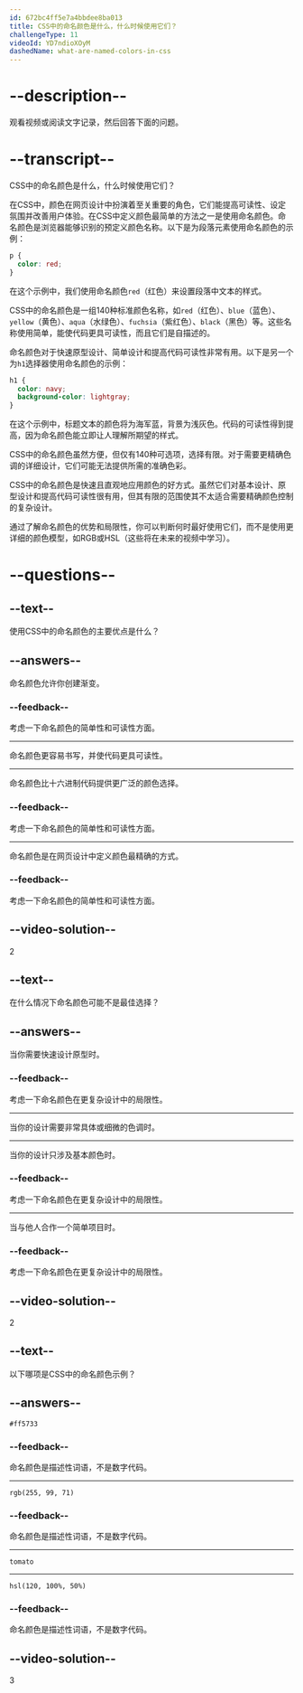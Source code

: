 ```yaml
---
id: 672bc4ff5e7a4bbdee8ba013
title: CSS中的命名颜色是什么，什么时候使用它们？
challengeType: 11
videoId: YD7ndioXOyM
dashedName: what-are-named-colors-in-css
---
```


# --description--

观看视频或阅读文字记录，然后回答下面的问题。

# --transcript--

CSS中的命名颜色是什么，什么时候使用它们？

在CSS中，颜色在网页设计中扮演着至关重要的角色，它们能提高可读性、设定氛围并改善用户体验。在CSS中定义颜色最简单的方法之一是使用命名颜色。命名颜色是浏览器能够识别的预定义颜色名称。以下是为段落元素使用命名颜色的示例：

```css
p {
  color: red;
}
```

在这个示例中，我们使用命名颜色`red`（红色）来设置段落中文本的样式。

CSS中的命名颜色是一组140种标准颜色名称，如`red`（红色）、`blue`（蓝色）、`yellow`（黄色）、`aqua`（水绿色）、`fuchsia`（紫红色）、`black`（黑色）等。这些名称使用简单，能使代码更具可读性，而且它们是自描述的。

命名颜色对于快速原型设计、简单设计和提高代码可读性非常有用。以下是另一个为`h1`选择器使用命名颜色的示例：

```css
h1 {
  color: navy;
  background-color: lightgray;
}
```

在这个示例中，标题文本的颜色将为海军蓝，背景为浅灰色。代码的可读性得到提高，因为命名颜色能立即让人理解所期望的样式。

CSS中的命名颜色虽然方便，但仅有140种可选项，选择有限。对于需要更精确色调的详细设计，它们可能无法提供所需的准确色彩。

CSS中的命名颜色是快速且直观地应用颜色的好方式。虽然它们对基本设计、原型设计和提高代码可读性很有用，但其有限的范围使其不太适合需要精确颜色控制的复杂设计。

通过了解命名颜色的优势和局限性，你可以判断何时最好使用它们，而不是使用更详细的颜色模型，如RGB或HSL（这些将在未来的视频中学习）。

# --questions--

## --text--

使用CSS中的命名颜色的主要优点是什么？

## --answers--

命名颜色允许你创建渐变。

### --feedback--

考虑一下命名颜色的简单性和可读性方面。

---

命名颜色更容易书写，并使代码更具可读性。

---

命名颜色比十六进制代码提供更广泛的颜色选择。

### --feedback--

考虑一下命名颜色的简单性和可读性方面。

---

命名颜色是在网页设计中定义颜色最精确的方式。

### --feedback--

考虑一下命名颜色的简单性和可读性方面。

## --video-solution--

2

## --text--

在什么情况下命名颜色可能不是最佳选择？

## --answers--

当你需要快速设计原型时。

### --feedback--

考虑一下命名颜色在更复杂设计中的局限性。

---

当你的设计需要非常具体或细微的色调时。

---

当你的设计只涉及基本颜色时。

### --feedback--

考虑一下命名颜色在更复杂设计中的局限性。

---

当与他人合作一个简单项目时。

### --feedback--

考虑一下命名颜色在更复杂设计中的局限性。

## --video-solution--

2

## --text--

以下哪项是CSS中的命名颜色示例？

## --answers--

`#ff5733`

### --feedback--

命名颜色是描述性词语，不是数字代码。

---

`rgb(255, 99, 71)`

### --feedback--

命名颜色是描述性词语，不是数字代码。

---

`tomato`

---

`hsl(120, 100%, 50%)`

### --feedback--

命名颜色是描述性词语，不是数字代码。

## --video-solution--

3

